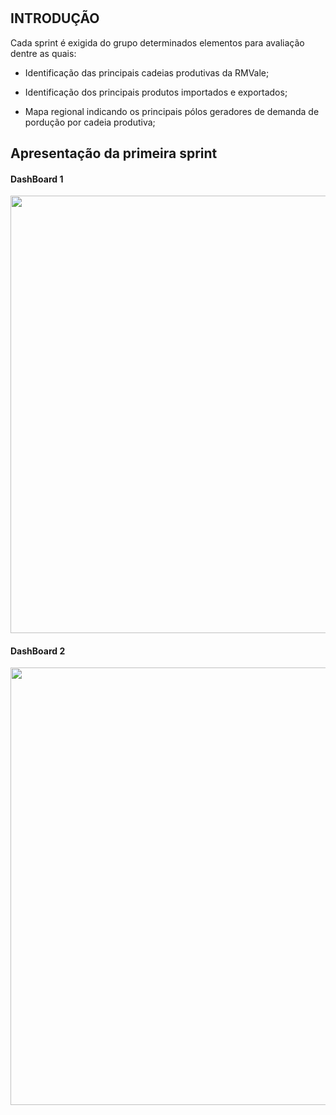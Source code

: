 #
## INTRODUÇÃO

 Cada sprint é exigida do grupo determinados elementos para avaliação dentre as quais:
 - Identificação das principais cadeias produtivas da RMVale;

 - Identificação dos principais produtos importados e exportados;

 - Mapa regional indicando os principais pólos geradores de demanda de pordução por cadeia produtiva;

  ## Apresentação da primeira sprint

  #### DashBoard 1

  <div align="center">
<img src="https://user-images.githubusercontent.com/129632721/230426621-5f6cc701-0247-4bf7-80f6-767b09796c3b.jpeg" width="700px" />
</div>

#### DashBoard 2

<div align="center">
<img src="https://user-images.githubusercontent.com/129632721/230426680-47048134-aa10-498c-bc7e-e29cc23bb461.jpeg" width="700px" />
</div>